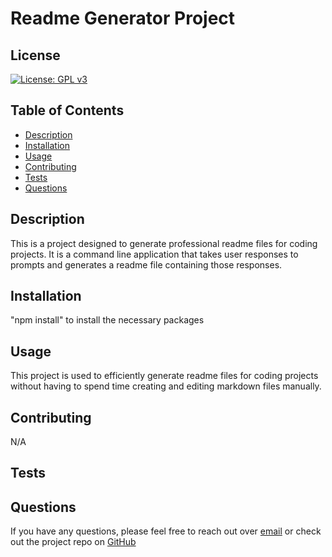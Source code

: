 # Readme Generator Project 

  ## License

  [![License: GPL v3](https://img.shields.io/badge/License-GPLv3-blue.svg)](https://www.gnu.org/licenses/gpl-3.0)

  ## Table of Contents
   - [Description](#description)
   - [Installation](#installation)
   - [Usage](#usage)
   - [Contributing](#contributing)
   - [Tests](#tests)
   - [Questions](#questions)

  ## Description 
  This is a project designed to generate professional readme files for coding projects.  It is a command line application that takes user responses to prompts and generates a readme file containing those responses.

  ## Installation 
  "npm install" to  install the necessary packages

  ## Usage 
  This project is used to efficiently generate readme files for coding projects without having to spend time creating and editing markdown files manually.

  ## Contributing 
  N/A

  ## Tests 
  

  ## Questions
  If you have any questions, please feel free to reach out over [email](mailto:) or check out the project repo on [GitHub](github.com/)

